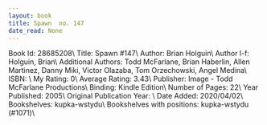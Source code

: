 ```yaml
---
layout: book
title: Spawn  no. 147
date_read: None
---
```


Book Id: 28685208\ 
Title: Spawn #147\ 
Author: Brian Holguin\ 
Author l-f: Holguin, Brian\ 
Additional Authors: Todd McFarlane, Brian Haberlin, Allen Martinez, Danny Miki, Victor Olazaba, Tom Orzechowski, Angel  Medina\ 
ISBN: \ 
My Rating: 0\ 
Average Rating: 3.43\ 
Publisher: Image - Todd McFarlane Productions\ 
Binding: Kindle Edition\ 
Number of Pages: 22\ 
Year Published: 2005\ 
Original Publication Year: \ 
Date Added: 2020/04/02\ 
Bookshelves: kupka-wstydu\ 
Bookshelves with positions: kupka-wstydu (#1071)\ 

